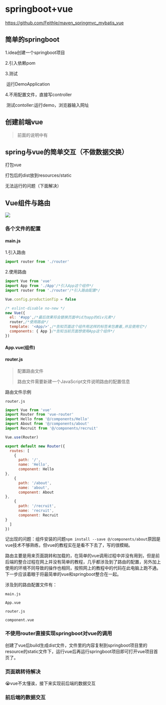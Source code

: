 # springboot+vue

https://github.com/Feithle/maven_springmvc_mybatis_vue

## 简单的springboot

1.idea创建一个springboot项目

2.引入依赖pom

3.测试

​	运行DemoApplication

4.不用配置文件，直接写controller

​	测试contoller:运行demo，浏览器输入网址

## 创建前端vue

> 前面的说明中有

## spring与vue的简单交互（不做数据交换）

打包vue

打包后的dist放到resources/static

无法运行的问题（下面解决）

## Vue组件与路由

![](https://mdfileimg.oss-cn-beijing.aliyuncs.com/markdown_pic/20200627080030.png)

### 各个文件的配置

#### main.js

1.引入路由

```javascript
import router from './router'
```

2.使用路由 

```javascript
import Vue from 'vue'
import App from './App'/*引入App这个组件*/
import router from './router'/*引入路由配置*/

Vue.config.productionTip = false

/* eslint-disable no-new */
new Vue({
  el: '#app',/*最后效果将会替换页面中id为app的div元素*/
  router,/*使用路由*/
  template: '<App/>',/*告知页面这个组件用这样的标签来包裹着,并且使用它*/
  components: { App }/*告知当前页面想使用App这个组件*/
})
```

#### App.vue(组件)

<template>
    <router-view></router-view> /*可以把路由当作组件*/
</template>

#### router.js

> 配置路由文件
>
> 路由文件需要新建一个JavaScript文件说明路由的配置信息


路由文件示例

`router.js`

```javascript
import Vue from 'vue'
import Router from 'vue-router'
import Hello from '@/components/Hello'
import About from '@/components/about'
import Recruit from '@/components/recruit'

Vue.use(Router)

export default new Router({
  routes: [
    {
      path: '/',
      name: 'Hello',
      component: Hello
},
    {
      path: '/about',
      name: 'about',
      component: About
},
    {
      path: '/recruit',
      name: 'recruit',
      component: Recruit
}
  ]
})

```

记出现的问题：组件安装的问题`npm install --save @/components/about`原因是vue技术不够熟练，但vue的教程实在是看不下去了，写的很模糊。

路由主要是用来页面跳转和加载的，在简单的vue调用过程中并没有用到，但是前后端的整合过程在网上并没有简单的教程，几乎都涉及到了路由的配置，另外加上使用的环境不同导致的操作也相同，按照网上的教程中的代码在此电脑上跑不通。下一步应该着眼于将最简单的vue和springboot整合在一起。

涉及到的路由配置文件有：

`main.js`

`App.vue`

`router.js`

`component.vue`

### 不使用router直接实现springboot对vue的调用

创建了vue后build生成dist文件，文件里的内容复制到springboot项目里的resource的static文件下，运行vue后再运行springboot项目即可打开vue项目首页了。

### 页面跳转待解决

:sob:vue不太懂诶，接下来实现前后端的数据交互

### 前后端的数据交互
